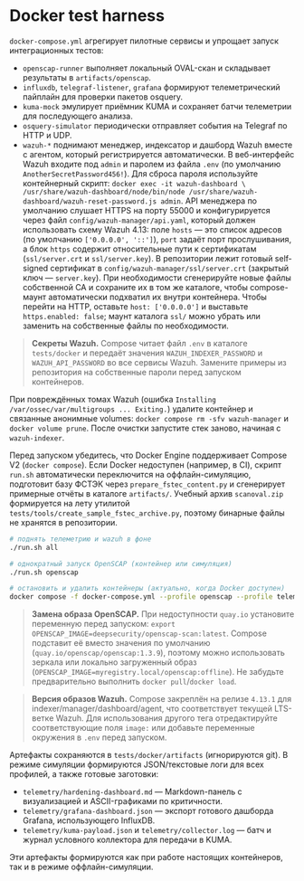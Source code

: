 # Docker test harness

`docker-compose.yml` агрегирует пилотные сервисы и упрощает запуск интеграционных тестов:

- `openscap-runner` выполняет локальный OVAL-скан и складывает результаты в `artifacts/openscap`.
- `influxdb`, `telegraf-listener`, `grafana` формируют телеметрический пайплайн для проверки пакетов osquery.
- `kuma-mock` эмулирует приёмник KUMA и сохраняет батчи телеметрии для последующего анализа.
- `osquery-simulator` периодически отправляет события на Telegraf по HTTP и UDP.
- `wazuh-*` поднимают менеджер, индексатор и дашборд Wazuh вместе с агентом, который регистрируется автоматически.
  В веб-интерфейс Wazuh входите под `admin` и паролем из файла `.env`
  (по умолчанию `AnotherSecretPassword456!`). Для сброса пароля используйте
  контейнерный скрипт: `docker exec -it wazuh-dashboard \
  /usr/share/wazuh-dashboard/node/bin/node /usr/share/wazuh-dashboard/wazuh-reset-password.js admin`.
  API менеджера по умолчанию слушает HTTPS на порту 55000 и конфигурируется через файл
  `config/wazuh-manager/api.yaml`, который должен использовать схему Wazuh 4.13: поле
  `hosts` — это список адресов (по умолчанию `['0.0.0.0', '::']`), `port` задаёт порт
  прослушивания, а блок `https` содержит относительные пути к сертификатам (`ssl/server.crt`
  и `ssl/server.key`). В репозитории
  лежит готовый self-signed сертификат в `config/wazuh-manager/ssl/server.crt`
  (закрытый ключ — `server.key`). При необходимости сгенерируйте новые файлы собственной CA
  и сохраните их в том же каталоге, чтобы compose-маунт автоматически подхватил их внутри
  контейнера. Чтобы перейти на HTTP, оставьте `host: ['0.0.0.0']` и выставьте
  `https.enabled: false`; маунт каталога `ssl/` можно убрать или заменить на собственные
  файлы по необходимости.

> **Секреты Wazuh.** Compose читает файл `.env` в каталоге `tests/docker` и передаёт значения
> `WAZUH_INDEXER_PASSWORD` и `WAZUH_API_PASSWORD` во все сервисы Wazuh. Замените примеры из
> репозитория на собственные пароли перед запуском контейнеров.

  При повреждённых томах Wazuh (ошибка `Installing /var/ossec/var/multigroups ... Exiting.`)
  удалите контейнер и связанные анонимные volumes: `docker compose rm -sfv wazuh-manager`
  и `docker volume prune`. После очистки запустите стек заново, начиная с `wazuh-indexer`.

Перед запуском убедитесь, что Docker Engine поддерживает Compose V2 (`docker compose`). Если Docker недоступен (например, в CI),
скрипт `run.sh` автоматически переключится на оффлайн-симуляцию, подготовит базу ФСТЭК через `prepare_fstec_content.py` и сгенерирует примерные отчёты в каталоге `artifacts/`. Учебный архив `scanoval.zip` формируется на лету утилитой `tests/tools/create_sample_fstec_archive.py`, поэтому бинарные файлы не хранятся в репозитории.

```bash
# поднять телеметрию и wazuh в фоне
./run.sh all

# однократный запуск OpenSCAP (контейнер или симуляция)
./run.sh openscap

# остановить и удалить контейнеры (актуально, когда Docker доступен)
docker compose -f docker-compose.yml --profile openscap --profile telemetry --profile wazuh down
```

> **Замена образа OpenSCAP.** При недоступности `quay.io` установите переменную перед запуском: `export OPENSCAP_IMAGE=deepsecurity/openscap-scan:latest`. Compose подставит её вместо значения по умолчанию (`quay.io/openscap/openscap:1.3.9`), поэтому можно использовать зеркала или локально загруженный образ (`OPENSCAP_IMAGE=myregistry.local/openscap:offline`). Не забудьте предварительно выполнить `docker pull`/`docker load`.

> **Версия образов Wazuh.** Compose закреплён на релизе `4.13.1` для indexer/manager/dashboard/agent, что соответствует текущей LTS-ветке Wazuh. Для использования другого тега отредактируйте соответствующие поля `image:` или добавьте переменные окружения в `.env` перед запуском.

Артефакты сохраняются в `tests/docker/artifacts` (игнорируются git). В режиме симуляции формируются JSON/текстовые логи для всех профилей, а также готовые заготовки:

- `telemetry/hardening-dashboard.md` — Markdown-панель с визуализацией и ASCII-графиками по критичности.
- `telemetry/grafana-dashboard.json` — экспорт готового дашборда Grafana, использующего InfluxDB.
- `telemetry/kuma-payload.json` и `telemetry/collector.log` — батч и журнал условного коллектора для передачи в KUMA.

Эти артефакты формируются как при работе настоящих контейнеров, так и в режиме оффлайн-симуляции.
